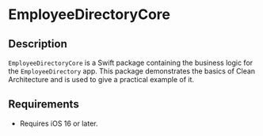 # EmployeeDirectoryCore

## Description
`EmployeeDirectoryCore` is a Swift package containing the business logic for the `EmployeeDirectory` app.
This package demonstrates the basics of Clean Architecture and is used to give a practical example of it.

## Requirements
- Requires iOS 16 or later.
